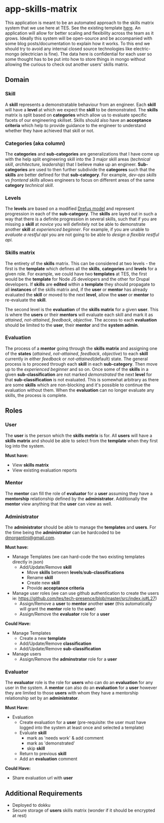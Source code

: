 # app-skills-matrix

This application is meant to be an automated approach to the skills matrix system that we use here at TES. See the existing template [here](https://docs.google.com/spreadsheets/d/1OUO5s45mD-ReRPtJp2V65mclMHpUb7iMIuF6tA9f1xI/edit).  An application will allow for better scaling and flexibility across the team as it grows.  Ideally this system will be open-source and be accompanied with some blog posts/documentation to explain how it works.  To this end we should try to avoid any internal closed source technologies like electric-mongo (electrician is fine).  The data here is confidential for each user so some thought has to be put into how to store things in mongo without allowing the curious to check out another users' skills matrix.

## Domain

### Skill

A **skill** represents a demonstratable behaviour from an engineer.  Each **skill** will have a **level** at which we expect the **skill** to be demonstrated.  The **skills** matrix is split based on **categories** which allow us to evaluate specific facets of our engineering skillset.  Skills should also have an **acceptance criteria** which help to provide guidance to the engineer to understand whether they have achieved that skill or not.

### Categories (aka column)

The **categories** and **sub-categories** are generalizations that I have come up with the help split engineering skill into the 3 major skill areas (*technical skill*, *architecture*, *leadership*) that I believe make up an engineer. **Sub-categories** are used to then further subdivide the **categores** such that the **skills** are better defined for that **sub-category**.  For example, *dev-ops skills* vs *frontend skills* allows engineers to focus on different areas of the same **category** *technical skill*.

### Levels

The **levels** are based on a modified [Drefus model](https://en.wikipedia.org/wiki/Dreyfus_model_of_skill_acquisition) and represent progression in each of the **sub-category**.  The **skills** are layed out in such a way that there is a definite progression in several skills, such that if you are missing a **skill** at *novice* you will definitely not be able to demonstrate another **skill** at *experienced beginner*. For example, if you are unable to *evaluate a restful api* you are not going to be able to *design a flexible restful api*.

### Skills matrix

The entirety of the **skills** matrix.  This can be considered at two levels - the first is the **template** which defines all the **skills**, **categories** and **levels** for a given role.  For example, we could have two **templates** at TES, the first would be the **template** for Node JS developers and the other for Drupal developers. If **skills** are **edited** within a **template** they should propagate to all **instances** of the skills matrix and, if the **user** or **mentor** has already evaluated the **skill** or moved to the next **level**, allow the **user** or **mentor** to re-evaluate the **skill**. 

The second level is the **evaluation** of the **skills matrix** for a given **user**.  This is where the **users** or their **mentors** will evaluate each skill and mark it as *attained*, *not-attained*, *feedback*, *objective*.  The access to each **evaluation** should be limited to the **user**, their **mentor** and the **system admin**.

### Evaluation

The process of a **mentor** going through the **skills matrix** and assigning one of the **states** (*attained*, *not-attained*, *feedback*, *objective*) to each **skill** currently in either *feedback* or *not-attained*(default) state.  The general process is to proceed through each **skill** in each **sub-category**.  Then move up to the *experienced beginner* and so on.  Once some of the **skills** in a given **sub-classification** are not marked *demonstrated* the next **level** for that **sub-classification** is not evaluated.  This is somewhat arbitrary as there are some **skills** which are non-blocking and it's possible to continue the evaluation without them. When the **evaluation** can no longer evaluate any skills, the process is complete.

## Roles

### User

The **user** is the person which the **skills metrix** is for.  All **users** will have a **skills matrix** and should be able to select from the **template** when they first log into the system.

**Must have:**

* View **skills matrix**
* View existing evaluation reports

### Mentor

The **mentor** can fill the role of **evaluator** for a **user** assuming they have a **mentorship** relationship defined by the **administrator**.  Additionally the **mentor** view anything that the **user** can view as well.

### Administrator

The **administrator** should be able to manage the **templates** and **users**.  For the time being the **administrator** can be hardcoded to be dmorgantini@gmail.com.

**Must have:** 

* Manage Templates (we can hard-code the two existing templates directly in json)
  * Add/Update/Remove **skill**
    * Move **skills** between **levels**/**sub-classifications** 
    * Rename **skill**
    * Create new **skill**
    * Provide **acceptance criteria**
* Manage user roles (we can use github authentication to create the users  ie: https://github.com/tes/tech-presence/blob/master/src/index.js#L27)
  * Assign/Remove a **user** to **mentor** another **user** (this automatically will grant the **mentor** role to the **user**)
  * Assign/Remove the **evaluator** role for a **user**

**Could Have:**

* Manage Templates
  * Create a new **template**
  * Add/Update/Remove **classification**
  * Add/Update/Remove **sub-classification**
* Manage users
  * Assign/Remove the **adminstrator** role for a **user**

### Evaluator

The **evaluator** role is the role for **users** who can do an **evaluation** for any user in the system.  A **mentor** can also do an **evaluation** for a **user** however they are limited to those **users** with whom they have a mentorship relationship set by an **administrator**.

**Must Have:**

* Evaluation
  * Create evaluation for a **user** (pre-requisite: the user must have logged into the system at least once and selected a template)
  * Evaluate **skill**
    * mark as 'needs work' & add comment
    * mark as 'demonstrated'
    * skip **skill**
  * Return to previous **skill**
  * Add an **evaluation** comment

**Could Have:**

* Share evaluation url with **user**

## Additional Requirements

* Deployed to dokku
* Secure storage of **users** skills matrix (wonder if it should be encrypted at rest)
